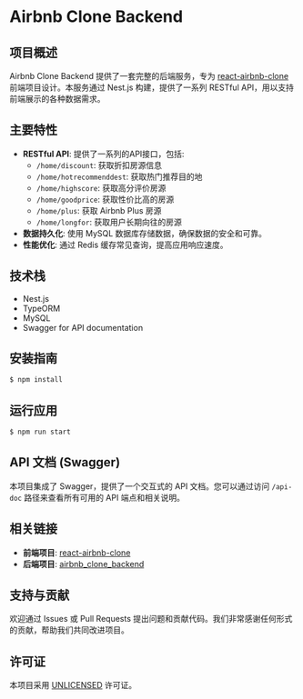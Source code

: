 # Airbnb Clone Backend

## 项目概述

Airbnb Clone Backend 提供了一套完整的后端服务，专为 [react-airbnb-clone](https://github.com/Cicici-Shi/react-airbnb-clone) 前端项目设计。本服务通过 Nest.js 构建，提供了一系列 RESTful API，用以支持前端展示的各种数据需求。

## 主要特性

- **RESTful API**: 提供了一系列的API接口，包括:
  - `/home/discount`: 获取折扣房源信息
  - `/home/hotrecommenddest`: 获取热门推荐目的地
  - `/home/highscore`: 获取高分评价房源
  - `/home/goodprice`: 获取性价比高的房源
  - `/home/plus`: 获取 Airbnb Plus 房源
  - `/home/longfor`: 获取用户长期向往的房源
- **数据持久化**: 使用 MySQL 数据库存储数据，确保数据的安全和可靠。
- **性能优化**: 通过 Redis 缓存常见查询，提高应用响应速度。

## 技术栈

- Nest.js
- TypeORM
- MySQL
- Swagger for API documentation

## 安装指南

```bash
$ npm install
```

## 运行应用

```bash
$ npm run start
```

## API 文档 (Swagger)

本项目集成了 Swagger，提供了一个交互式的 API 文档。您可以通过访问 `/api-doc` 路径来查看所有可用的 API 端点和相关说明。

## 相关链接

- **前端项目**: [react-airbnb-clone](https://github.com/Cicici-Shi/react-airbnb-clone)
- **后端项目**: [airbnb_clone_backend](https://github.com/Cicici-Shi/airbnb_clone_backend)

## 支持与贡献

欢迎通过 Issues 或 Pull Requests 提出问题和贡献代码。我们非常感谢任何形式的贡献，帮助我们共同改进项目。

## 许可证

本项目采用 [UNLICENSED](LICENSE) 许可证。
